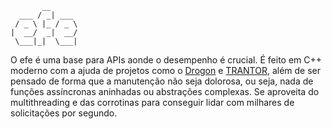 ```
       __
  ___ / _| ___
 / _ \ |_ / _ \
|  __/  _|  __/
 \___|_|  \___|
```

O efe é uma base para APIs aonde o desempenho é crucial. É feito em C++ moderno com a ajuda de projetos como o [Drogon](https://github.com/drogonframework/drogon) e [TRANTOR](https://github.com/an-tao/trantor), além de ser pensado de forma que a manutenção não seja dolorosa, ou seja, nada de funções assíncronas aninhadas ou abstrações complexas. Se aproveita do multithreading e das corrotinas para conseguir lidar com milhares de solicitações por segundo.
